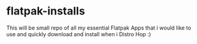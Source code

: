# flatpak-installs
This will be small repo of all my essential Flatpak Apps that i would like to use and quickly download and install when i Distro Hop :)
